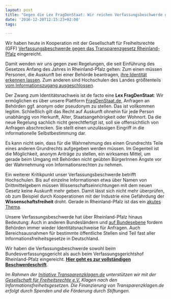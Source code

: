 ```yaml
---
layout: post
title: "Gegen die Lex FragDenStaat: Wir reichen Verfassungsbeschwerde gegen Transparenzgesetz Rheinland-Pfalz ein"
date: '2016-12-20T12:15:23+02:00'
tags: 

---
```


Wir haben heute in Kooperation mit der Gesellschaft für Freiheitsrechte (GFF) [Verfassungsbeschwerde gegen das Transparenzgesetz Rheinland-Pfalz]( https://transparenzklagen.de/verfassungsbeschwerde/) eingereicht.

Damit wenden wir uns gegen zwei Regelungen, die seit Einführung des Gesetzes Anfang des Jahres in Rheinland-Pfalz gelten: Zum einen müssen Personen, die Auskunft bei einer Behörde beantragen, [ihre Identität erkennen lassen](http://landesrecht.rlp.de/jportal/portal/t/t9x/page/bsrlpprod.psml?doc.hl=1&doc.id=jlr-TranspGRPrahmen&documentnumber=3&numberofresults=8&doctyp=Norm&showdoccase=1&doc.part=X&paramfromHL=true#jlr-TranspGRPpP11). Zum anderen sind Hochschulen des Landes größtenteils [vom Informationszugang ausgeschlossen](http://landesrecht.rlp.de/jportal/portal/t/t9x/page/bsrlpprod.psml?doc.hl=1&doc.id=jlr-TranspGRPrahmen&documentnumber=3&numberofresults=8&doctyp=Norm&showdoccase=1&doc.part=X&paramfromHL=true#jlr-TranspGRPpP16).

Der Zwang zum Identitätsnachweis ist de facto eine **Lex FragDenStaat**: Wir ermöglichen es über unsere Plattform [FragDenStaat.de](https://fragdenstaat.de/), Anfragen an Behörden ggf. anonym oder pseudonym zu stellen. Das ist vollkommen legitim. Schließlich gilt das Recht auf Auskunft ohnehin für jede Person unabhängig von Herkunft, Alter, Staatsangehörigkeit oder Wohnort. Da die neue Regelung sachlich nicht gerechtfertigt ist, soll sie offensichtlich von Anfragen abschrecken. Sie stellt einen unzulässigen Eingriff in die informationelle Selbstbestimmung dar. 

Es kann nicht sein, dass für die Wahrnehmung des einen Grundrechts Teile eines anderen Grundrechts aufgegeben werden müssen. Im Gegenteil ist die Möglichkeit, anonym Anträge zu stellen, ein wirksames Mittel, um gerade beim Umgang mit Behörden nicht geübten BürgerInnen Ängste vor der Wahrnehmung von Informationsrechten zu nehmen.

Ein weiterer Kritikpunkt unser Verfassungsbeschwerde betrifft Hochschulen. Bis auf einzelne Informationen etwa über Namen von Drittmittelgebern müssen Wissenschaftseinrichtungen mit dem neuen Gesetz keine Auskunft mehr geben. Damit lässt sich nicht mehr überprüfen, ob zum Beispiel durch Kooperationen mit der Industrie eine Gefährdung der **Wissenschaftsfreiheit** droht. Gerade in Rheinland-Pfalz ist das ein [akutes Thema](http://www.swr.de/landesschau-aktuell/rp/umstrittene-zusammenarbeit-mit-boehringer-ingelheim-uni-mainz-will-vertraege-mit-stiftung-aendern/-/id=1682/did=17725366/nid=1682/143nl69/).

Unsere Verfassungsbeschwerde hat über Rheinland-Pfalz hinaus Bedeutung: Auch in anderen Bundesländern und [auf Bundesebene](https://fragdenstaat.de/anfrage/ubersichtsliste-der-internen-weisungen-7/#nachricht-59167) fordern Behörden immer wieder Identitätsnachweise für Anfragen. Auch Bereichsausnahmen für bestimmte öffentliche Stellen sind Teil fast aller Informationsfreiheitsgesetze in Deutschland.

Wir haben die Verfassungsbeschwerde sowohl beim Bundesverfassungsgericht als auch beim Verfassungsgerichtshof Rheinland-Pfalz eingereicht. **[Hier geht es zur vollständigen Beschwerdeschrift](https://transparenzklagen.de/files/2016/12/verfassungsbeschwerde.pdf)**.

*Im Rahmen der [Initiative Transparenzklagen.de](https://transparenzklagen.de/) unterstützen wir mit der [Gesellschaft für Freiheitsrechte e.V.](https://freiheitsrechte.org/) Klagen nach den Informationsfreiheitsgesetzen. Die Finanzierung von Transparenzklagen.de erfolgt durch Spenden und die Förderung durch Stiftungen.*
